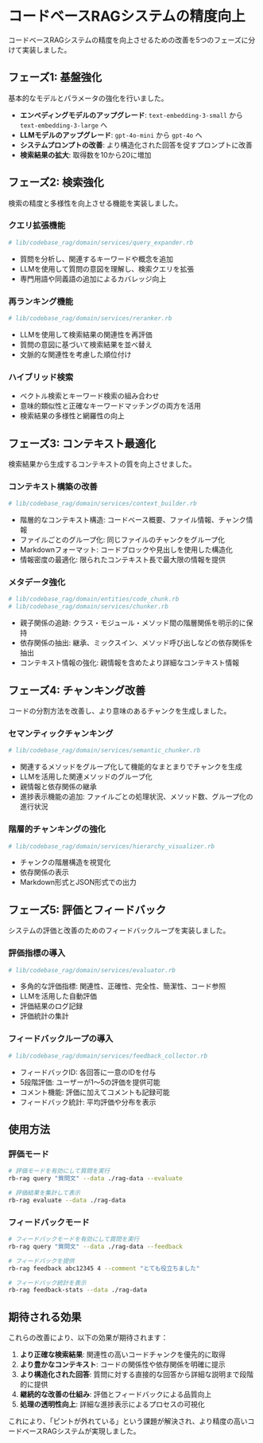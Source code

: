 # コードベースRAGシステムの精度向上

コードベースRAGシステムの精度を向上させるための改善を5つのフェーズに分けて実装しました。

## フェーズ1: 基盤強化

基本的なモデルとパラメータの強化を行いました。

- **エンベディングモデルのアップグレード**: `text-embedding-3-small` から `text-embedding-3-large` へ
- **LLMモデルのアップグレード**: `gpt-4o-mini` から `gpt-4o` へ
- **システムプロンプトの改善**: より構造化された回答を促すプロンプトに改善
- **検索結果の拡大**: 取得数を10から20に増加

## フェーズ2: 検索強化

検索の精度と多様性を向上させる機能を実装しました。

### クエリ拡張機能

```ruby
# lib/codebase_rag/domain/services/query_expander.rb
```

- 質問を分析し、関連するキーワードや概念を追加
- LLMを使用して質問の意図を理解し、検索クエリを拡張
- 専門用語や同義語の追加によるカバレッジ向上

### 再ランキング機能

```ruby
# lib/codebase_rag/domain/services/reranker.rb
```

- LLMを使用して検索結果の関連性を再評価
- 質問の意図に基づいて検索結果を並べ替え
- 文脈的な関連性を考慮した順位付け

### ハイブリッド検索

- ベクトル検索とキーワード検索の組み合わせ
- 意味的類似性と正確なキーワードマッチングの両方を活用
- 検索結果の多様性と網羅性の向上

## フェーズ3: コンテキスト最適化

検索結果から生成するコンテキストの質を向上させました。

### コンテキスト構築の改善

```ruby
# lib/codebase_rag/domain/services/context_builder.rb
```

- 階層的なコンテキスト構造: コードベース概要、ファイル情報、チャンク情報
- ファイルごとのグループ化: 同じファイルのチャンクをグループ化
- Markdownフォーマット: コードブロックや見出しを使用した構造化
- 情報密度の最適化: 限られたコンテキスト長で最大限の情報を提供

### メタデータ強化

```ruby
# lib/codebase_rag/domain/entities/code_chunk.rb
# lib/codebase_rag/domain/services/chunker.rb
```

- 親子関係の追跡: クラス・モジュール・メソッド間の階層関係を明示的に保持
- 依存関係の抽出: 継承、ミックスイン、メソッド呼び出しなどの依存関係を抽出
- コンテキスト情報の強化: 親情報を含めたより詳細なコンテキスト情報

## フェーズ4: チャンキング改善

コードの分割方法を改善し、より意味のあるチャンクを生成しました。

### セマンティックチャンキング

```ruby
# lib/codebase_rag/domain/services/semantic_chunker.rb
```

- 関連するメソッドをグループ化して機能的なまとまりでチャンクを生成
- LLMを活用した関連メソッドのグループ化
- 親情報と依存関係の継承
- 進捗表示機能の追加: ファイルごとの処理状況、メソッド数、グループ化の進行状況

### 階層的チャンキングの強化

```ruby
# lib/codebase_rag/domain/services/hierarchy_visualizer.rb
```

- チャンクの階層構造を視覚化
- 依存関係の表示
- Markdown形式とJSON形式での出力

## フェーズ5: 評価とフィードバック

システムの評価と改善のためのフィードバックループを実装しました。

### 評価指標の導入

```ruby
# lib/codebase_rag/domain/services/evaluator.rb
```

- 多角的な評価指標: 関連性、正確性、完全性、簡潔性、コード参照
- LLMを活用した自動評価
- 評価結果のログ記録
- 評価統計の集計

### フィードバックループの導入

```ruby
# lib/codebase_rag/domain/services/feedback_collector.rb
```

- フィードバックID: 各回答に一意のIDを付与
- 5段階評価: ユーザーが1〜5の評価を提供可能
- コメント機能: 評価に加えてコメントも記録可能
- フィードバック統計: 平均評価や分布を表示

## 使用方法

### 評価モード

```bash
# 評価モードを有効にして質問を実行
rb-rag query "質問文" --data ./rag-data --evaluate

# 評価結果を集計して表示
rb-rag evaluate --data ./rag-data
```

### フィードバックモード

```bash
# フィードバックモードを有効にして質問を実行
rb-rag query "質問文" --data ./rag-data --feedback

# フィードバックを提供
rb-rag feedback abc12345 4 --comment "とても役立ちました"

# フィードバック統計を表示
rb-rag feedback-stats --data ./rag-data
```

## 期待される効果

これらの改善により、以下の効果が期待されます：

1. **より正確な検索結果**: 関連性の高いコードチャンクを優先的に取得
2. **より豊かなコンテキスト**: コードの関係性や依存関係を明確に提示
3. **より構造化された回答**: 質問に対する直接的な回答から詳細な説明まで段階的に提供
4. **継続的な改善の仕組み**: 評価とフィードバックによる品質向上
5. **処理の透明性向上**: 詳細な進捗表示によるプロセスの可視化

これにより、「ピントが外れている」という課題が解決され、より精度の高いコードベースRAGシステムが実現しました。
